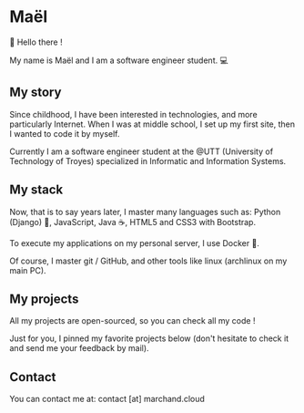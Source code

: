 # Maël

👋 Hello there !

My name is Maël and I am a software engineer student. 💻

## My story

Since childhood, I have been interested in technologies, and more particularly Internet.
When I was at middle school, I set up my first site, then I wanted to code it by myself.

Currently I am a software engineer student at the @UTT (University of Technology of Troyes) specialized in Informatic and Information Systems.

## My stack

Now, that is to say years later, I master many languages such as: Python (Django) 🐍, JavaScript, Java ☕, HTML5 and CSS3 with Bootstrap.

To execute my applications on my personal server, I use Docker 🚢.

Of course, I master git / GitHub, and other tools like linux (archlinux on my main PC).

## My projects

All my projects are open-sourced, so you can check all my code !

Just for you, I pinned my favorite projects below (don't hesitate to check it and send me your feedback by mail).

## Contact

You can contact me at: contact [at] marchand.cloud
